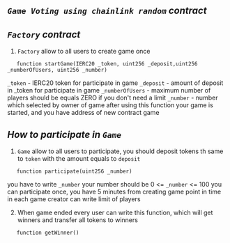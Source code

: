 ## ***`Game Voting using chainlink random` contract***

## ***`Factory` contract***
1. `Factory` allow to all users to create game once
```solidity
   function startGame(IERC20 _token, uint256 _deposit,uint256 _numberOfUsers, uint256 _number)
```
 `_token` - IERC20 token for participate in game
 `_deposit` - amount of deposit in _token for participate in game
 `_numberOfUsers` - maximum number of players should be equals ZERO if you don't need a limit
 `_number` - number which selected by owner of game
after using this function your game is started, and you have address of new contract game 

## ***How to participate in `Game`***
1. `Game` allow to all users to participate, you should deposit tokens th same to `token` with the amount equals to `deposit`
```solidity
   function participate(uint256 _number)
```
 you have to write `_number` your number should be 0 <= `_number` <= 100
 you can participate once, you have 5 minutes from creating game point in time
 in each game creator can write limit of players

2. When game ended every user can write this function, which will get winners and transfer all tokens to winners
```solidity
   function getWinner()
```